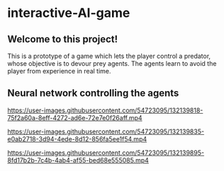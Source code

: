 # interactive-AI-game
## Welcome to this project!

This is a prototype of a game which lets the player control a predator, whose objective is to devour prey agents. The agents learn to avoid the player from experience in real time. 

## Neural network controlling the agents



https://user-images.githubusercontent.com/54723095/132139818-75f2a60a-8eff-4272-ad6e-72e7e0f26aff.mp4

https://user-images.githubusercontent.com/54723095/132139835-e0ab2718-3d94-4ede-8d12-856fa5ee1f54.mp4

https://user-images.githubusercontent.com/54723095/132139895-8fd17b2b-7c4b-4ab4-af55-bed68e555085.mp4

